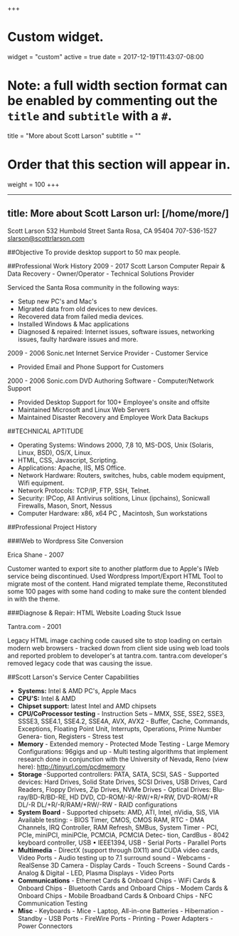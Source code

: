 +++
# Custom widget.
widget = "custom"
active = true
date = 2017-12-19T11:43:07-08:00

# Note: a full width section format can be enabled by commenting out the `title` and `subtitle` with a `#`.
title = "More about Scott Larson"
subtitle = ""

# Order that this section will appear in.
weight = 100
+++

---
title: More about Scott Larson
url: [/home/more/]
---

Scott Larson
532 Humbold Street
Santa Rosa, CA 95404
707-536-1527
slarson@scottrlarson.com

##Objective
To provide desktop support to 50 max people.

##Professional Work History
2009 - 2017 Scott Larson Computer Repair & Data Recovery - Owner/Operator - Technical Solutions Provider

Serviced the Santa Rosa community in the following ways:

- Setup new PC's and Mac's
- Migrated data from old devices to new devices.
- Recovered data from failed media devices.
- Installed Windows & Mac applications
- Diagnosed & repaired: Internet issues, software issues, networking issues, faulty hardware issues and more.

2009 - 2006 Sonic.net Internet Service Provider - Customer Service

- Provided Email and Phone Support for Customers

2000 - 2006 Sonic.com DVD Authoring Software - Computer/Network Support

- Provided Desktop Support for 100+ Employee's onsite and offsite
- Maintained Microsoft and Linux Web Servers
- Maintained Disaster Recovery and Employee Work Data Backups


##TECHNICAL APTITUDE                                                              

-  Operating Systems: Windows 2000, 7,8 10, MS-DOS, Unix
(Solaris, Linux, BSD), OS/X, Linux.
-  HTML, CSS, Javascript, Scripting.
-  Applications: Apache, IIS, MS Office.
-  Network Hardware: Routers, switches, hubs, cable modem equipment, Wifi
equipment. 
- Network Protocols: TCP/IP, FTP, SSH, Telnet.
- Security: IPCop, All Antivirus solitions, Linux (ipchains), Sonicwall Firewalls, Mason, Snort, Nessus
-  Computer Hardware: x86, x64 PC , Macintosh, Sun workstations

##Professional Project History

###IWeb to Wordpress Site Conversion

Erica Shane - 2007

Customer wanted to export site to another platform due to Apple's IWeb service being discontinued. Used Wordpress Import/Export HTML Tool to migrate most of the content. Hand migrated template theme, Reconstituted some 100 pages with some hand coding to make sure the content blended in with the theme.



###Diagnose & Repair: HTML Website Loading Stuck Issue

Tantra.com - 2001

Legacy HTML image caching code caused site to stop loading on certain modern web browsers - tracked down from client side using web load tools and reported problem to developer's at tantra.com. tantra.com developer's removed legacy code that was causing the issue.


##Scott Larson's Service Center Capabilities

-   **Systems:** Intel & AMD PC's, Apple Macs
-   **CPU'S:** Intel & AMD
-   **Chipset support:** latest Intel and AMD chipsets
-   **CPU/CoProcessor testing** - Instruction Sets – MMX, SSE, SSE2,
    SSE3, SSSE3, SSE4.1, SSE4.2, SSE4A, AVX, AVX2 - Buffer, Cache,
    Commands, Exceptions, Floating Point Unit, Interrupts, Operations,
    Prime Number Genera- tion, Registers - Stress test
-   **Memory** - Extended memory - Protected Mode Testing - Large Memory
    Configurations: 96gigs and up - Multi testing algorithms that
    implement research done in conjunction with the University of
    Nevada, Reno (view here): http://tinyurl.com/pcdmemory
-   **Storage** -Supported controllers: PATA, SATA, SCSI, SAS -
    Supported devices: Hard Drives, Solid State Drives, SCSI Drives, USB
    Drives, Card Readers, Floppy Drives, Zip Drives, NVMe Drives -
    Optical Drives: Blu-ray/BD-R/BD-RE, HD DVD, CD-ROM/-R/-RW/+R/+RW,
    DVD-ROM/+R DL/-R DL/+R/-R/RAM/+RW/-RW - RAID configurations
-   **System Board** - Supported chipsets: AMD, ATI, Intel, nVidia, SiS,
    VIA Available testing: - BIOS Timer, CMOS, CMOS RAM, RTC - DMA
    Channels, IRQ Controller, RAM Refresh, SMBus, System Timer - PCI,
    PCIe, miniPCI, miniPCIe, PCMCIA, PCMCIA Detec- tion, CardBus - 8042
    keyboard controller, USB • IEEE1394, USB - Serial Ports - Parallel
    Ports
-   **Multimedia** - DirectX (support through DX11) and CUDA video
    cards, Video Ports - Audio testing up to 7.1 surround sound -
    Webcams - RealSense 3D Camera - Display Cards - Touch Screens -
    Sound Cards - Analog & Digital - LED, Plasma Displays - Video Ports
-   **Communications** - Ethernet Cards & Onboard Chips - WiFi Cards &
    Onboard Chips - Bluetooth Cards and Onboard Chips - Modem Cards &
    Onboard Chips - Mobile Broadband Cards & Onboard Chips - NFC
    Communication Testing
-   **Misc** - Keyboards - Mice - Laptop, All-in-one Batteries -
    Hibernation - Standby - USB Ports - FireWire Ports - Printing -
    Power Adapters - Power Connectors
